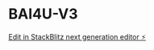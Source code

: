 # BAI4U-V3

[Edit in StackBlitz next generation editor ⚡️](https://stackblitz.com/~/github.com/brijmal/BAI4U-V3)